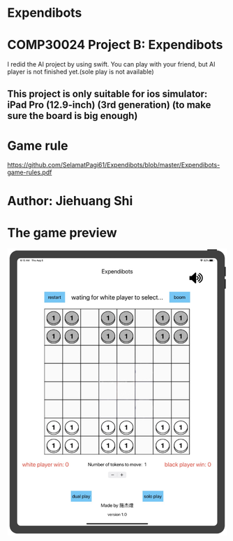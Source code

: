 # Expendibots

COMP30024 Project B: Expendibots
===
I redid the AI project by using swift. You can play with your friend, but AI player is not finished yet.(sole play is not available)

This project is only suitable for ios simulator: iPad Pro (12.9-inch) (3rd generation) (to make sure the board is big enough)
---

Game rule
===
https://github.com/SelamatPagi61/Expendibots/blob/master/Expendibots-game-rules.pdf

Author: Jiehuang Shi
===

The game preview
===
![image](https://github.com/SelamatPagi61/Expendibots/blob/master/Images/1596658940461.jpg)

